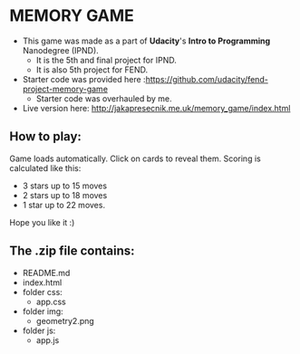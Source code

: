 # MEMORY GAME
- This game was made as a part of **Udacity**'s **Intro to Programming** Nanodegree (IPND).
  - It is the 5th and final project for IPND.
  - It is also 5th project for FEND.
- Starter code was provided here :https://github.com/udacity/fend-project-memory-game
  - Starter code was overhauled by me.
- Live version here: http://jakapresecnik.me.uk/memory_game/index.html
## How to play:
Game loads automatically. Click on cards to reveal them. Scoring is calculated like this:
- 3 stars up to 15 moves
- 2 stars up to 18 moves
- 1 star up to 22 moves.

Hope you like it :)

## The .zip file contains:
- README.md
- index.html
- folder css:
  - app.css
- folder img:
  - geometry2.png
- folder js:
  - app.js
  
